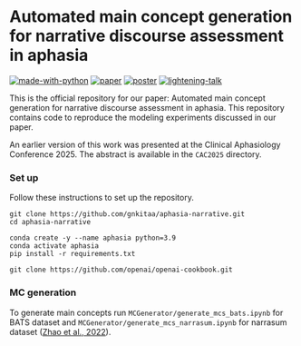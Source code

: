 # Automated main concept generation for narrative discourse assessment in aphasia
[![made-with-python](https://img.shields.io/badge/Made%20with-Python-red.svg)](#python)
[![paper](https://img.shields.io/badge/Link%20to-paper-you_like?logoColor=blue&color=green)](https://github.com/slanglab/aphasia/blob/main/ACL2025/Aphasia_ACL.pdf)
[![poster](https://img.shields.io/badge/Link%20to-poster-you_like?logoColor=blue&color=orange)](https://docs.google.com/presentation/d/1cyZt2GJBX3EBr_F2UbjBdgs0R4rTCLonFFYPHG-GUyE/edit?usp=sharing)
[![lightening-talk](https://img.shields.io/badge/lightening-talk-you_like?logoColor=blue&color=green)](https://docs.google.com/presentation/d/1cFGv6r3njzEUmd8bukarrUry8J8O2Bb8fzEgW7z5hvA/edit?usp=sharing)


This is the official repository for our paper: Automated main concept generation for
narrative discourse assessment in aphasia. This repository contains code to reproduce the modeling experiments discussed in our paper.

An earlier version of this work was presented at the Clinical Aphasiology Conference 2025. The abstract is available in the ```CAC2025``` directory.


### Set up

Follow these instructions to set up the repository.

```
git clone https://github.com/gnkitaa/aphasia-narrative.git
cd aphasia-narrative

conda create -y --name aphasia python=3.9
conda activate aphasia
pip install -r requirements.txt

git clone https://github.com/openai/openai-cookbook.git
```

### MC generation 
To generate main concepts run ```MCGenerator/generate_mcs_bats.ipynb``` for BATS dataset and ```MCGenerator/generate_mcs_narrasum.ipynb``` for narrasum dataset (<a href="https://aclanthology.org/2022.findings-emnlp.14/">Zhao et al., 2022</a>).